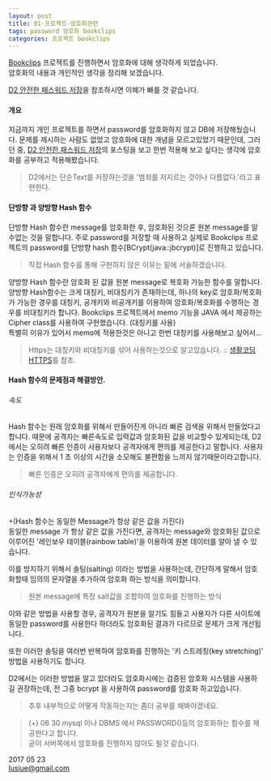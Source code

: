 ```yaml
---
layout: post
title: 01-프로젝트-암호화관련 
tags: password 암호화 bookclips
categories: 프로젝트 bookclips
---    
```



[Bookclips](http://www.bookclips.xyz) 프로젝트를 진행하면서 암호화에 대해 생각하게 되었습니다.      
암호화의 내용과 개인적인 생각을 정리해 보겠습니다. 

[D2 안전한 패스워드 저장](http://d2.naver.com/helloworld/318732)을 참조하시면 이해가 빠를 것 같습니다.     

#### 개요      

지금까지 개인 프로젝트를 하면서 password를 암호화하지 않고 DB에 저장해뒀습니다. 
 문제를 제시하는 사람도 없었고 암호화에 대한 개념을 모르고있었기 때문인데, 그러던 중, [D2 안전한 패스워드 저장](http://d2.naver.com/helloworld/318732)의 포스팅을 보고 한번 적용해 보고 싶다는 생각에 암호화를 공부하고 적용해봤습니다.  

> D2에서는 단순Text를 저장하는것을 '범죄를 저지르는 것이나 다름없다.'라고 표현한다.     

#### 단방향 과 양방향 Hash 함수     

단방향 Hash 함수란 message를 암호화한 후, 암호화된 것으론 원본 message를 알 수없는 것을 말합니다.  주로 password를 저장할 때 사용하고 실제로 Bookclips 프로젝트의 password를 단방향 hash 함수[BCrypt(java::jbcrypt)]로 진행하고 있습니다.    

> 직접 Hash 함수를 통해 구현하지 않은 이유는 밑에 서술하겠습니다.     


양방향 Hash 함수란 암호화 된 값을 원본 message로 복호화 가능한 함수를 말합니다. 양방향 Hash함수는 크게 대칭키, 비대칭키가 존재하는데, 하나의 key로 암호화/복호화가 가능한 경우를 대칭키, 공개키와 비공개키를 이용하여 암호화/복호화를 수행하는 경우를 비대칭키라 합니다. 
Bookclips 프로젝트에서 memo 기능을 JAVA 에서 제공하는 Cipher class를 사용하여 구현했습니다. (대칭키를 사용)    
특별히 이유가 있어서 memo에 적용한것은 아니고 한번 대칭키를 사용해보고 싶어서...     
     
> Https는  대칭키와 비대칭키를 섞어 사용하는것으로 알고있습니다.  ::  [생활코딩 HTTPS](https://opentutorials.org/course/228/4894)를 참조.    

#### Hash 함수의 문제점과 해결방안.   

###### 속도    
    
Hash 함수는 원래 암호화를 위해서 만들어진게 아니라 빠른 검색을 위해서 만들었다고합니다.
때문에 공격자는 빠른속도로 입력값과 암호화된 값을 비교할수 있게되는데,  D2에서는 오히려 빠른 인증이 사용자보다 공격자에게 편의를 제공한다고 말합니다.
사용자는 인증을 위해서 1 초 이상의 시간을 소모해도 불편함을 느끼지 않기때문이라고합니다.  

> 빠른 인증은 오히려 공격자에게 편의를 제공합니다.   

###### 인식가능성    

+(Hash 함수는 동일한 Message가 항상 같은 값을 가진다)       
동일한 message 가 항상 같은 값을 가진다면, 공격자는 message와 암호화된 값으로 이루어진 '레인보우 테이블(rainbow table)'을 이용하여 원본 데이터를 알아 낼 수 있습니다. 

이를 방지하기 위해서 솔팅(salting) 이라는 방법을 사용하는데, 간단하게 말해서 암호화할때 임의의 문자열을 추가하여 암호화 하는 방식을 의미합니다.   
> 원본 message에 특정 salt값을 조합하여 암호화를 진행하는 방식     

이와 같은 방법을 사용할 경우, 공격자가 원본을 알기도 힘들고 사용자가 다른 사이트에 동일한 password를 사용한다 하더라도 암호화된 결과가 다르므로 문제가 크게 개선됩니다.  

또한 이러한 솔팅을 여러번 반복하여 암호화를 진행하는 '키 스트레칭(key stretching)' 방법을 사용하기도 합니다.    


D2에서는 이러한 방법을 알고 있더라도 암호화시에는 검증된 암호화 시스템을 사용하길 권장하는데, 전 그중 bcrypt 을 사용하여 password를 암호화 하고있습니다.   

> 추후 내부적으로 어떻게 작동하는지는 좀더 공부를 해봐야겠네요.    

> (+) 06 30 mysql 이나 DBMS 에서 PASSWORD()등의 암호화하는 함수를 제공한다고 합니다.        
> 굳이 서버쪽에서 암호화를 진행하지 않아도 될것 같습니다.    


2017 05 23    
lusiue@gmail.com
